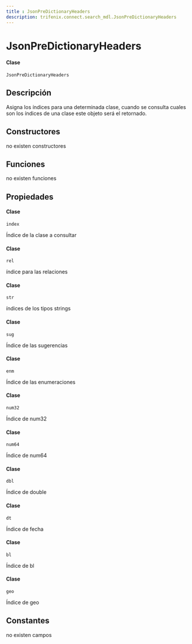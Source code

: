 ```yaml
---
title : JsonPreDictionaryHeaders
description: trifenix.connect.search_mdl.JsonPreDictionaryHeaders
---
```


# JsonPreDictionaryHeaders

<CodeBlock slots = 'heading, code' repeat = '1' languages = 'C#' />

#### Clase
```
JsonPreDictionaryHeaders
```

## Descripción
Asigna los índices para una determinada clase,
cuando se consulta cuales son los índices de una clase
este objeto será el retornado.
## Constructores

no existen constructores


## Funciones

no existen funciones

## Propiedades


<CodeBlock slots = 'heading, code' repeat = '1' languages = 'C#' />

#### Clase
```
index
```


Índice de la clase a consultar

<CodeBlock slots = 'heading, code' repeat = '1' languages = 'C#' />

#### Clase
```
rel
```


índice para las relaciones

<CodeBlock slots = 'heading, code' repeat = '1' languages = 'C#' />

#### Clase
```
str
```


índices de los tipos strings

<CodeBlock slots = 'heading, code' repeat = '1' languages = 'C#' />

#### Clase
```
sug
```


Índice de las sugerencias

<CodeBlock slots = 'heading, code' repeat = '1' languages = 'C#' />

#### Clase
```
enm
```


Índice de las enumeraciones

<CodeBlock slots = 'heading, code' repeat = '1' languages = 'C#' />

#### Clase
```
num32
```


Índice de num32

<CodeBlock slots = 'heading, code' repeat = '1' languages = 'C#' />

#### Clase
```
num64
```


Índice de num64

<CodeBlock slots = 'heading, code' repeat = '1' languages = 'C#' />

#### Clase
```
dbl
```


Índice de double

<CodeBlock slots = 'heading, code' repeat = '1' languages = 'C#' />

#### Clase
```
dt
```


Índice de fecha

<CodeBlock slots = 'heading, code' repeat = '1' languages = 'C#' />

#### Clase
```
bl
```


Índice de bl

<CodeBlock slots = 'heading, code' repeat = '1' languages = 'C#' />

#### Clase
```
geo
```


Índice de geo
## Constantes
no existen campos


